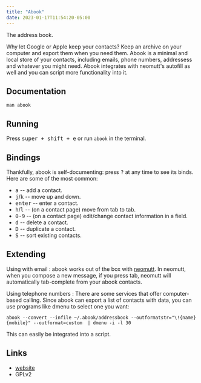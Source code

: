 ```yaml
---
title: "Abook"
date: 2023-01-17T11:54:20-05:00
---
```


The address book.

Why let Google or Apple keep your contacts? Keep an archive on your computer and export them when you need them.
Abook is a minimal and local store of your contacts, including emails, phone numbers, addressess and whatever you might need.
Abook integrates with neomutt's autofill as well and you can script more functionality into it.

## Documentation

`man abook`

## Running

Press <kbd>super + shift + e</kbd> or run `abook` in the terminal.

## Bindings

Thankfully, abook is self-documenting: press <kbd>?</kbd> at any time to see its binds. Here are some of the most common:

- <kbd>a</kbd> -- add a contact.
- <kbd>j</kbd>/<kbd>k</kbd> -- move up and down.
- <kbd>enter</kbd> -- enter a contact.
- <kbd>h</kbd>/<kbd>l</kbd> -- (on a contact page) move from tab to tab.
- <kbd>0-9</kbd> -- (on a contact page) edit/change contact information in a field.
- <kbd>d</kbd> -- delete a contact.
- <kbd>D</kbd> -- duplicate a contact.
- <kbd>S</kbd> -- sort existing contacts.

## Extending

Using with email
: abook works out of the box with [neomutt](/neomutt). In neomutt, when you compose a new message, if you press tab, neomutt will automatically tab-complete from your abook contacts.

Using telephone numbers
: There are some services that offer computer-based calling. Since abook can export a list of contacts with data, you can use programs like dmenu to select one you want:
```fish
abook --convert --infile ~/.abook/addressbook --outformatstr="\!{name} {mobile}" --outformat=custom  | dmenu -i -l 30
```
This can easily be integrated into a script.


## Links

- [website](https://abook.sourceforge.io/)
- GPLv2
